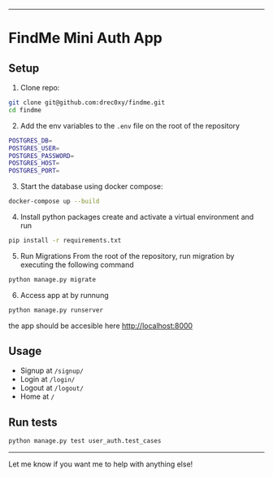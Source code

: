 
---

# FindMe Mini Auth App

## Setup

1. Clone repo:

```bash
git clone git@github.com:drec0xy/findme.git
cd findme
```
2. Add the env variables to the ```.env``` file on the root of the repository
```bash
POSTGRES_DB=
POSTGRES_USER=
POSTGRES_PASSWORD=
POSTGRES_HOST=
POSTGRES_PORT=
```
3. Start the database using docker compose:

```bash
docker-compose up --build
```
4. Install python packages
create and activate a virtual environment and run 
```bash
pip install -r requirements.txt
```

5. Run Migrations 
From the root of the repository, run migration by executing the following command

```bash
python manage.py migrate
```
6. Access app at by runnung 

```bash
python manage.py runserver
```
the app should be accesible here
 [http://localhost:8000](http://localhost:8000)

## Usage

* Signup at `/signup/`
* Login at `/login/`
* Logout at `/logout/`
* Home at `/`

## Run tests

```bash
python manage.py test user_auth.test_cases
```

---

Let me know if you want me to help with anything else!
